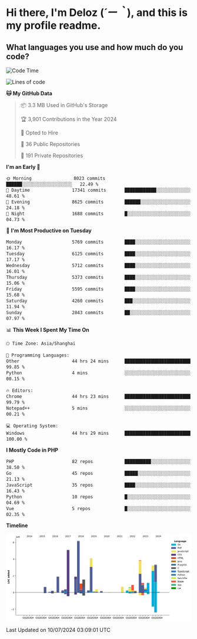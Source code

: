 # **Hi there, I'm Deloz (*´ー｀*), and this is my profile readme.**

## **What languages you use and how much do you code?**

<!--START_SECTION:waka-->
![Code Time](http://img.shields.io/badge/Code%20Time-4%2C386%20hrs%2059%20mins-blue)

![Lines of code](https://img.shields.io/badge/From%20Hello%20World%20I%27ve%20Written-40.4%20million%20lines%20of%20code-blue)

**🐱 My GitHub Data** 

> 📦 3.3 MB Used in GitHub's Storage 
 > 
> 🏆 3,901 Contributions in the Year 2024
 > 
> 💼 Opted to Hire
 > 
> 📜 36 Public Repositories 
 > 
> 🔑 191 Private Repositories 
 > 
**I'm an Early 🐤** 

```text
🌞 Morning                8023 commits        ██████░░░░░░░░░░░░░░░░░░░   22.49 % 
🌆 Daytime                17341 commits       ████████████░░░░░░░░░░░░░   48.61 % 
🌃 Evening                8625 commits        ██████░░░░░░░░░░░░░░░░░░░   24.18 % 
🌙 Night                  1688 commits        █░░░░░░░░░░░░░░░░░░░░░░░░   04.73 % 
```
📅 **I'm Most Productive on Tuesday** 

```text
Monday                   5769 commits        ████░░░░░░░░░░░░░░░░░░░░░   16.17 % 
Tuesday                  6125 commits        ████░░░░░░░░░░░░░░░░░░░░░   17.17 % 
Wednesday                5712 commits        ████░░░░░░░░░░░░░░░░░░░░░   16.01 % 
Thursday                 5373 commits        ████░░░░░░░░░░░░░░░░░░░░░   15.06 % 
Friday                   5595 commits        ████░░░░░░░░░░░░░░░░░░░░░   15.68 % 
Saturday                 4260 commits        ███░░░░░░░░░░░░░░░░░░░░░░   11.94 % 
Sunday                   2843 commits        ██░░░░░░░░░░░░░░░░░░░░░░░   07.97 % 
```


📊 **This Week I Spent My Time On** 

```text
🕑︎ Time Zone: Asia/Shanghai

💬 Programming Languages: 
Other                    44 hrs 24 mins      █████████████████████████   99.85 % 
Python                   4 mins              ░░░░░░░░░░░░░░░░░░░░░░░░░   00.15 % 

🔥 Editors: 
Chrome                   44 hrs 23 mins      █████████████████████████   99.79 % 
Notepad++                5 mins              ░░░░░░░░░░░░░░░░░░░░░░░░░   00.21 % 

💻 Operating System: 
Windows                  44 hrs 29 mins      █████████████████████████   100.00 % 
```

**I Mostly Code in PHP** 

```text
PHP                      82 repos            ██████████░░░░░░░░░░░░░░░   38.50 % 
Go                       45 repos            █████░░░░░░░░░░░░░░░░░░░░   21.13 % 
JavaScript               35 repos            ████░░░░░░░░░░░░░░░░░░░░░   16.43 % 
Python                   10 repos            █░░░░░░░░░░░░░░░░░░░░░░░░   04.69 % 
Vue                      5 repos             █░░░░░░░░░░░░░░░░░░░░░░░░   02.35 % 
```



**Timeline**

![Lines of Code chart](https://raw.githubusercontent.com/deloz/deloz/main/assets/bar_graph.png)


 Last Updated on 10/07/2024 03:09:01 UTC
<!--END_SECTION:waka-->
